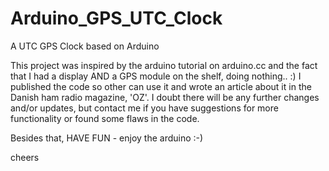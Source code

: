 Arduino_GPS_UTC_Clock
=====================

A UTC GPS Clock based on Arduino

This project was inspired by the arduino tutorial on arduino.cc and the fact that I had a display AND a GPS module
on the shelf, doing nothing.. :) I published the code so other can use it and wrote an article about it in the Danish 
ham radio magazine, 'OZ'.
I doubt there will be any further changes and/or updates, but contact me if you have suggestions for more functionality
or found some flaws in the code.

Besides that, HAVE FUN - enjoy the arduino :-)

cheers

